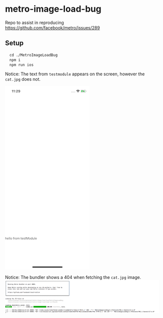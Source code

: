 # metro-image-load-bug

Repo to assist in reproducing https://github.com/facebook/metro/issues/289

## Setup

```
  cd ./MetroImageLoadBug
  npm i
  npm run ios
```

Notice: The text from `testmodule` appears on the screen, however the `cat.jpg` does not.

![App Screenshoot](screenshot.png)

Notice: The bundler shows a 404 when fetching the `cat.jpg` image.
![Bundler Screenshot](bundler.png)
